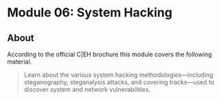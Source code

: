 # Module 06: System Hacking

## About

According to the official C|EH brochure this module covers the following material.

> Learn about the various system hacking methodologies—including steganography, steganalysis attacks, and covering tracks—used to discover
system and network vulnerabilities.
